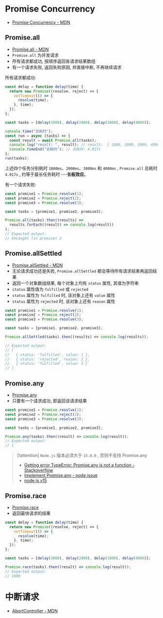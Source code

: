 # Promise Concurrency

- [Promise Concurrency - MDN](https://developer.mozilla.org/en-US/docs/Web/JavaScript/Reference/Global_Objects/Promise#promise_concurrency)

## Promise.all

- [Promise.all - MDN](https://developer.mozilla.org/en-US/docs/Web/JavaScript/Reference/Global_Objects/Promise/all)
- `Promise.all` 为并发请求
- 所有请求都成功, 按顺序返回各请求结果数组
- 有一个请求失败, 返回失败原因, 并直接中断, 不再继续请求

所有请求都成功:

```js
const delay = function delay(time) {
  return new Promise((resolve, reject) => {
    setTimeout(() => {
      resolve(time);
    }, time);
  });
};

const tasks = [delay(1000), delay(2000), delay(3000), delay(4000)];

console.time("总耗时");
const run = async (tasks) => {
  const result = await Promise.all(tasks);
  console.log("result: ", result); // result:  [ 1000, 2000, 3000, 4000 ]
  console.timeEnd("总耗时"); // 总耗时: 4.017s
};
run(tasks);
```

上述四个任务分别耗时 `1000ms`、`2000ms`、`3000ms` 和 `4000ms` , `Promise.all` 总耗时 `4.017s` , 约等于最长任务耗时 ---**长板效应**。

有一个请求失败:

```js
const promise1 = Promise.resolve(1);
const promise2 = Promise.reject(2);
const promise3 = Promise.resolve(3);

const tasks = [promise1, promise2, promise3];

Promise.all(tasks).then((results) =>
  results.forEach((result) => console.log(result))
);
// Expected output:
// Uncaught (in promise) 2
```

## Promise.allSettled

- [Promise.allSettled - MDN](https://developer.mozilla.org/en-US/docs/Web/JavaScript/Reference/Global_Objects/Promise/allSettled)
- 无论请求成功还是失败, `Promise.allSettled` 都会等待所有请求结束再返回结果
- 返回一个对象数组结果, 每个对象上均有 `status` 属性, 其值为字符串
- `status` 属性值为 `fulfilled` 或 `rejected`
- `status` 属性为 `fulfilled` 时, 该对象上还有 `value` 属性
- `status` 属性为 `rejected` 时, 该对象上还有 `reason` 属性

```js
const promise1 = Promise.resolve(1);
const promise2 = Promise.reject(2);
const promise3 = Promise.resolve(3);

const tasks = [promise1, promise2, promise3];

Promise.allSettled(tasks).then((results) => console.log(results));

// Expected output:
// [
//   { status: 'fulfilled', value: 1 },
//   { status: 'rejected', reason: 2 },
//   { status: 'fulfilled', value: 3 } 
// ]
```

## Promise.any

- [Promise.any](https://developer.mozilla.org/en-US/docs/Web/JavaScript/Reference/Global_Objects/Promise/any)
- 只要有一个请求成功, 即返回该请求结果

```js
const promise1 = Promise.resolve(1);
const promise2 = Promise.reject(2);
const promise3 = Promise.resolve(3);

const tasks = [promise1, promise2, promise3];

Promise.any(tasks).then((result) => console.log(result));
// Expected output:
// 1
```

> [!attention]
> `Node.js` 版本必须大于 `15.0.0` , 否则不支持 Promise.any
> - [Getting error TypeError: Promise.any is not a function - Stackoverflow](https://stackoverflow.com/questions/63123579/getting-error-typeerror-promise-any-is-not-a-function)
> - [Implement Promise.any - node issue](https://github.com/nodejs/node/issues/35045)
> - [node.js v15](https://github.com/nodejs/node/pull/34337#issuecomment-700711371)

## Promise.race

- [Promise.race](https://developer.mozilla.org/en-US/docs/Web/JavaScript/Reference/Global_Objects/Promise/race)
- 返回最快请求的结果

```js
const delay = function delay(time) {
  return new Promise((resolve, reject) => {
    setTimeout(() => {
      resolve(time);
    }, time);
  });
};

const tasks = [delay(3000), delay(2000), delay(1000), delay(4000)];

Promise.race(tasks).then((result) => console.log(result));
// Expected output:
// 1000
```

# 中断请求

- [AbortController - MDN](https://developer.mozilla.org/en-US/docs/Web/API/AbortController)